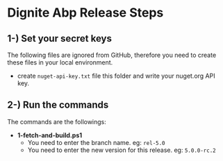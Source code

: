 # Dignite Abp Release Steps

## 1-) Set your secret keys

The following files are ignored from GitHub, therefore you need to create these files in your local environment.

* create `nuget-api-key.txt` file this folder and write your nuget.org API key. 

## 2-) Run the commands

The commands are the followings:

- **1-fetch-and-build.ps1**
  - You need to enter the branch name. eg: `rel-5.0`
  - You need to enter the new version for this release. eg: `5.0.0-rc.2`
